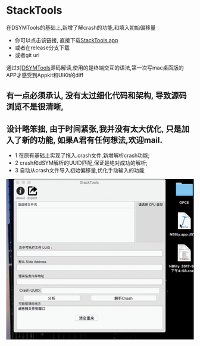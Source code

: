 # StackTools
在DSYMTools的基础上,新增了解crash的功能,和填入初始偏移量


- 你可以点击该链接, 直接下载[StackTools.app](image/release/StackTools.app.zip)
- 或者在release分支下载
- 或者git url


通过对[DSYMTools](https://github.com/answer-huang/dSYMTools)源码解读,使用的是终端交互的语法,第一次写mac桌面版的APP才感受到Appkit和UIKit的diff
## 有一点必须承认, 没有太过细化代码和架构, 导致源码浏览不是很清晰, 
## 设计略笨拙, 由于时间紧张,我并没有太大优化, 只是加入了新的功能, 如果A君有任何想法,欢迎mail.


- 1 在原有基础上实现了拖入.crash文件,新增解析crash功能;
- 2 crash和dSYM解析的UUID匹配,保证是绝对成功的解析;
- 3 自动从crash文件导入初始偏移量,优化手动输入的功能

![](image/profile.gif)
